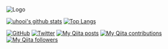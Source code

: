 ![Logo](https://github.com/uhooi/uhooi/blob/master/docs/theuhooi_logo_avenir_alpha.png)

[![uhooi's github stats](https://github-readme-stats.vercel.app/api?username=uhooi&show_icons=true)](https://github.com/uhooi)
[![Top Langs](https://github-readme-stats.vercel.app/api/top-langs/?username=uhooi)](https://github.com/uhooi)

[![GitHub](https://img.shields.io/github/followers/uhooi?style=social)](https://github.com/uhooi)
[![Twitter](https://img.shields.io/twitter/follow/the_uhooi?style=social)](https://twitter.com/the_uhooi)
[![My Qiita posts](https://qiita-badge.apiapi.app/s/uhooi/posts.svg)](http://qiita.com/uhooi)
[![My Qiita contributions](https://qiita-badge.apiapi.app/s/uhooi/contributions.svg)](http://qiita.com/uhooi)
[![My Qiita followers](https://qiita-badge.apiapi.app/s/uhooi/followers.svg)](http://qiita.com/uhooi)
                

<!--
**uhooi/uhooi** is a ✨ _special_ ✨ repository because its `README.md` (this file) appears on your GitHub profile.

Here are some ideas to get you started:

- 🔭 I’m currently working on ...
- 🌱 I’m currently learning ...
- 👯 I’m looking to collaborate on ...
- 🤔 I’m looking for help with ...
- 💬 Ask me about ...
- 📫 How to reach me: ...
- 😄 Pronouns: ...
- ⚡ Fun fact: ...
-->
